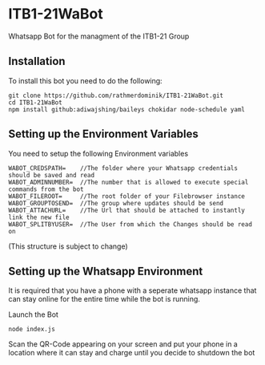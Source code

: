 # ITB1-21WaBot
Whatsapp Bot for the managment of the ITB1-21 Group

## Installation
To install this bot you need to do the following: 
```
git clone https://github.com/rathmerdominik/ITB1-21WaBot.git
cd ITB1-21WaBot
npm install github:adiwajshing/baileys chokidar node-schedule yaml
```

## Setting up the Environment Variables
You need to setup the following Environment variables 
```
WABOT_CREDSPATH=    //The folder where your Whatsapp credentials should be saved and read
WABOT_ADMINNUMBER=  //The number that is allowed to execute special commands from the bot  
WABOT_FILEROOT=     //The root folder of your Filebrowser instance
WABOT_GROUPTOSEND=  //The group where updates should be send
WABOT_ATTACHURL=    //The Url that should be attached to instantly link the new file
WABOT_SPLITBYUSER=  //The User from which the Changes should be read on 
```
(This structure is subject to change)

## Setting up the Whatsapp Environment

It is required that you have a phone with a seperate whatsapp instance that can stay online for the entire time while the bot is running.

Launch the Bot
```
node index.js
```
Scan the QR-Code appearing on your screen and put your phone in a location where it can stay and charge until you decide to shutdown the bot
